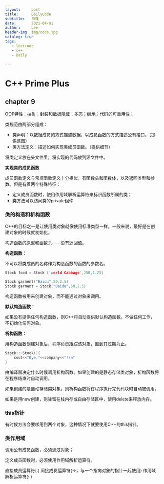 ```yaml
---
layout:     post
title:      DailyCode
subtitle:   日课
date:       2021-04-01
author:     Lee
header-img: img/code.jpg
catalog: true
tags:
   - leetcode
   - c++
   - Daily
  
---
```




# C++ Prime Plus

## chapter 9

OOP特性：抽象；封装和数据隐藏；多态；继承；代码的可重用性；

类规范由两部分组成：

- 类声明：以数据成员的方式描述数据，以成员函数的方式描述公有接口。（提供蓝图）
- 类方法定义：描述如何实现类成员函数。（提供细节）

将类定义放在头文件里，将实现的代码放到源文件中。

**实现类的成员函数**

成员函数定义与常规函数定义十分相似，有函数头和函数体，以及返回类型和参数。但是有着两个特殊特征：

- 定义成员函数时，使用作用域解析运算符来标识函数所属的类；
- 类方法可以访问类的private组件

### 类的构造和析构函数

C++的目标之一是让使用类对象就像使用标准类型一样。一般来说，最好是在创建对象的时候就初始化。

构造函数的原型和函数头——没有返回值。

**构造函数：**

不可以将类成员的名称作为构造函数的函数的参数名。

```c++
Stock food = Stock ('world Cabbage',250,1.25)
  
Stock garment("Baidu",50,2.5)
Stock garment = Stock("Baidu",50,2.5)
```

构造函数被用来创建对象，而不能通过对象来调用。

**默认构造函数：**

如果没有提供任何构造函数，则C++将自动提供默认构造函数。不做任何工作，不初始化任何对象。

**析构函数：**

用构造函数创建对象后，程序负责跟踪该对象，直到其过期为止。

```c++
Stock::~Stock(){
    cout<<"Bye,"<<company<<"!\n"
}
```

由编译器决定什么时候调用析构函数。如果创建的是静态存储类对象，析构函数将在程序结束时自动调用。

如果创建的是自动存储类对象，则析构函数将在程序执行完代码块时自动被调用。

如果是用new创建，则驻留在栈内存或自由存储区中，使用delete来释放内存。

### this指针

有时候方法会要嗲用到两个对象，这种情况下就要使用C++的this指针。

### 类作用域

调用公有成员函数，必须通过对象；

定义成员函数时，必须使用作用域解析运算符。

直接成员运算符(.) 间接成员运算符(->，与一个指向对象的指针一起使用) 作用域解析运算符(::)









